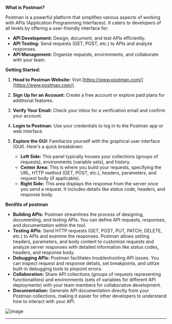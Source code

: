 

**What is Postman?**

Postman is a powerful platform that simplifies various aspects of working with APIs (Application Programming Interfaces). It caters to developers of all levels by offering a user-friendly interface for:

* **API Development:** Design, document, and test APIs efficiently.
* **API Testing:** Send requests (GET, POST, etc.) to APIs and analyze responses.
* **API Management:** Organize requests, environments, and collaborate with your team.

**Getting Started:**

1. **Head to Postman Website:** Visit [https://www.postman.com/](https://www.postman.com/).
2. **Sign Up for an Account:** Create a free account or explore paid plans for additional features.
3. **Verify Your Email:** Check your inbox for a verification email and confirm your account.
4. **Login to Postman:** Use your credentials to log in to the Postman app or web interface.
5. **Explore the GUI:** Familiarize yourself with the graphical user interface (GUI). Here's a quick breakdown:

   * **Left Side:** This panel typically houses your collections (groups of requests), environments (variable sets), and history.
   * **Center Area:** This is where you build your requests, specifying the URL, HTTP method (GET, POST, etc.), headers, parameters, and request body (if applicable). 
   * **Right Side:** This area displays the response from the server once you send a request. It includes details like status code, headers, and response body.


**Benifits of postman**

* **Building APIs:** Postman streamlines the process of designing, documenting, and testing APIs. You can define API requests, responses, and documentation within the tool.
* **Testing APIs:** Send HTTP requests (GET, POST, PUT, PATCH, DELETE, etc.) to APIs and examine the responses. Postman allows setting headers, parameters, and body content to customize requests and analyze server responses with detailed information like status codes, headers, and response body.
* **Debugging APIs:** Postman facilitates troubleshooting API issues. You can inspect request and response details, set breakpoints, and utilize built-in debugging tools to pinpoint errors.
* **Collaboration:** Share API collections (groups of requests representing functionalities) and environments (sets of variables for different API deployments) with your team members for collaborative development.
* **Documentation:** Generate API documentation directly from your Postman collections, making it easier for other developers to understand how to interact with your API.

![image](https://github.com/Akmeena4u/Web-Development-Bootcamp/assets/93425334/6b2f8cbb-c6cf-4485-adb1-c521d0944a1e)


---


